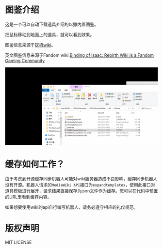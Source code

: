 # 图鉴介绍

这是一个可以自动下载道具介绍的以撒内置图鉴。

把鼠标移动到地面上的道具，就可以看到效果。

图鉴信息来源于[灰机wiki](https://isaac.huijiwiki.com/wiki/%E9%81%93%E5%85%B7)。

英文图鉴信息来源于Fandom wiki:[Binding of Isaac: Rebirth Wiki is a Fandom Gaming Community](https://bindingofisaacrebirth.fandom.com/wiki/Binding_of_Isaac:_Rebirth_Wiki)

![预览](install_preview.gif)

# 缓存如何工作？

由于考虑到开源缓存同步机器人可能对wiki服务器造成不良影响，缓存同步机器人没有开源。机器人请求的`MediaWiki API`接口为`expandtemplates`，使用此接口对道具模板进行展开，请求结果直接保存为json文件作为缓存。您可以在代码中预置的URL里看到缓存内容。

如果想要使用wiki的api自行编写机器人，请务必遵守相应的礼仪规范。

# 版权声明

MIT LICENSE